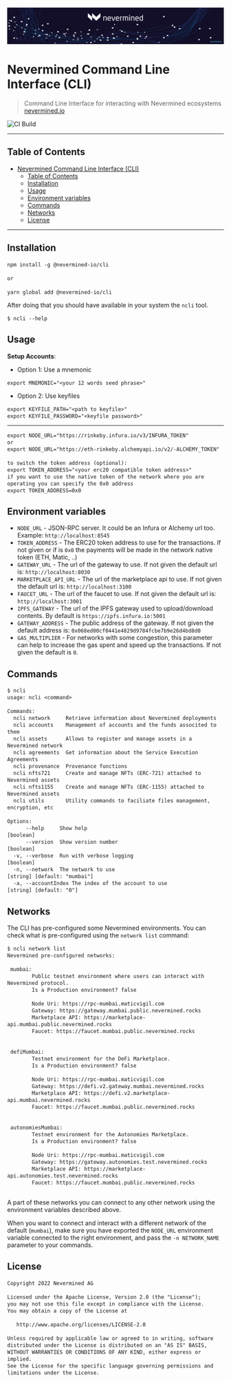 [![banner](https://raw.githubusercontent.com/nevermined-io/assets/main/images/logo/banner_logo.png)](https://nevermined.io)

# Nevermined Command Line Interface (CLI)

> Command Line Interface for interacting with Nevermined ecosystems
> [nevermined.io](https://nevermined.io)

![CI Build](https://github.com/nevermined-io/cli/workflows/Build/badge.svg)

---

## Table of Contents

   * [Nevermined Command Line Interface (CLI)](#nevermined-command-line-interface-cli)
      * [Table of Contents](#table-of-contents)
      * [Installation](#installation)
      * [Usage](#usage)
      * [Environment variables](#environment-variables)
      * [Commands](#commands)
      * [Networks](#networks)
      * [License](#license)

---


## Installation

```
npm install -g @nevermined-io/cli

or

yarn global add @nevermined-io/cli
```

After doing that you should have available in your system the `ncli` tool.

```
$ ncli --help
```

## Usage

**Setup Accounts**:

- Option 1: Use a mnemonic

```
export MNEMONIC="<your 12 words seed phrase>"
```

- Option 2: Use keyfiles

```
export KEYFILE_PATH="<path to keyfile>"
export KEYFILE_PASSWORD="<keyfile password>"
```

---

```
export NODE_URL="https://rinkeby.infura.io/v3/INFURA_TOKEN"
or
export NODE_URL="https://eth-rinkeby.alchemyapi.io/v2/-ALCHEMY_TOKEN"

to switch the token address (optional):
export TOKEN_ADDRESS="<your erc20 compatible token address>"
if you want to use the native token of the network where you are operating you can specify the 0x0 address
export TOKEN_ADDRESS=0x0
```


## Environment variables

* `NODE_URL` - JSON-RPC server. It could be an Infura or Alchemy url too. Example: `http://localhost:8545`
* `TOKEN_ADDRESS` - The ERC20 token address to use for the transactions. If not given or if is `0x0` the payments will be made in the network native token (ETH, Matic, ..)
* `GATEWAY_URL` - The url of the gateway to use. If not given the default url is: `http://localhost:8030`
* `MARKETPLACE_API_URL` - The url of the marketplace api to use. If not given the default url is: `http://localhost:3100`
* `FAUCET_URL` - The url of the faucet to use. If not given the default url is: `http://localhost:3001`
* `IPFS_GATEWAY` - The url of the IPFS gateway used to upload/download contents. By default is `https://ipfs.infura.io:5001`
* `GATEWAY_ADDRESS` - The public address of the gateway. If not given the default address is: `0x068ed00cf0441e4829d9784fcbe7b9e26d4bd8d0`
* `GAS_MULTIPLIER` - For networks with some congestion, this parameter can help to increase the gas spent and speed up the transactions. If not given the default is `0`. 


## Commands


```
$ ncli
usage: ncli <command>

Commands:
  ncli network     Retrieve information about Nevermined deployments
  ncli accounts    Management of accounts and the funds associted to them
  ncli assets      Allows to register and manage assets in a Nevermined network
  ncli agreements  Get information about the Service Execution Agreements
  ncli provenance  Provenance functions
  ncli nfts721     Create and manage NFTs (ERC-721) attached to Nevermined assets
  ncli nfts1155    Create and manage NFTs (ERC-1155) attached to Nevermined assets
  ncli utils       Utility commands to faciliate files management, encryption, etc

Options:
      --help     Show help                                                                                                                                                    [boolean]
      --version  Show version number                                                                                                                                          [boolean]
  -v, --verbose  Run with verbose logging                                                                                                                                     [boolean]
  -n, --network  The network to use                                                                                                                         [string] [default: "mumbai"]
  -a, --accountIndex The index of the account to use                                                                                                                              [string] [default: "0"]
```

## Networks

The CLI has pre-configured some Nevermined environments. You can check what is pre-configured using the `network list` command:

```
$ ncli network list
Nevermined pre-configured networks:

 mumbai:
        Public testnet environment where users can interact with Nevermined protocol.
        Is a Production environment? false

        Node Uri: https://rpc-mumbai.maticvigil.com
        Gateway: https://gateway.mumbai.public.nevermined.rocks
        Marketplace API: https://marketplace-api.mumbai.public.nevermined.rocks
        Faucet: https://faucet.mumbai.public.nevermined.rocks


 defiMumbai:
        Testnet environment for the DeFi Marketplace.
        Is a Production environment? false

        Node Uri: https://rpc-mumbai.maticvigil.com
        Gateway: https://defi.v2.gateway.mumbai.nevermined.rocks
        Marketplace API: https://defi.v2.marketplace-api.mumbai.nevermined.rocks
        Faucet: https://faucet.mumbai.public.nevermined.rocks


 autonomiesMumbai:
        Testnet environment for the Autonomies Marketplace.
        Is a Production environment? false

        Node Uri: https://rpc-mumbai.maticvigil.com
        Gateway: https://gateway.autonomies.test.nevermined.rocks
        Marketplace API: https://marketplace-api.autonomies.test.nevermined.rocks
        Faucet: https://faucet.mumbai.public.nevermined.rocks


```

A part of these networks you can connect to any other network using the environment variables described above.

When you want to connect and interact with a different network of the default (`mumbai`), make sure you have exported the `NODE_URL` environment variable connected to the right environment, and pass the `-n NETWORK_NAME` parameter to your commands.


## License

```
Copyright 2022 Nevermined AG

Licensed under the Apache License, Version 2.0 (the "License");
you may not use this file except in compliance with the License.
You may obtain a copy of the License at

   http://www.apache.org/licenses/LICENSE-2.0

Unless required by applicable law or agreed to in writing, software
distributed under the License is distributed on an "AS IS" BASIS,
WITHOUT WARRANTIES OR CONDITIONS OF ANY KIND, either express or implied.
See the License for the specific language governing permissions and
limitations under the License.
```


